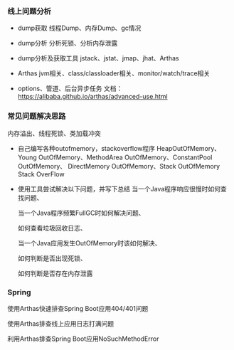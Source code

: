 

### 线上问题分析
- dump获取
  线程Dump、内存Dump、gc情况

- dump分析
  分析死锁、分析内存泄露

- dump分析及获取工具
  jstack、jstat、jmap、jhat、Arthas

- Arthas
  jvm相关、class/classloader相关、monitor/watch/trace相关

- options、管道、后台异步任务
文档：https://alibaba.github.io/arthas/advanced-use.html


### 常见问题解决思路
内存溢出、线程死锁、类加载冲突

- 自己编写各种outofmemory，stackoverflow程序
  HeapOutOfMemory、 Young OutOfMemory、MethodArea OutOfMemory、ConstantPool OutOfMemory、
  DirectMemory OutOfMemory、Stack OutOfMemory Stack OverFlow

- 使用工具尝试解决以下问题，并写下总结
  当一个Java程序响应很慢时如何查找问题、

  当一个Java程序频繁FullGC时如何解决问题、

  如何查看垃圾回收日志、

  当一个Java应用发生OutOfMemory时该如何解决、

  如何判断是否出现死锁、

  如何判断是否存在内存泄露


### Spring
  使用Arthas快速排查Spring Boot应用404/401问题

  使用Arthas排查线上应用日志打满问题

  利用Arthas排查Spring Boot应用NoSuchMethodError
